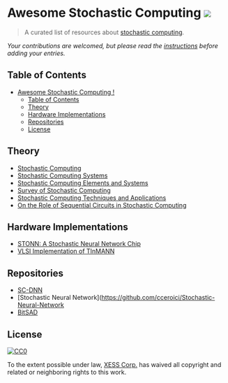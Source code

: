 # Awesome Stochastic Computing ![](https://awesome.re/badge-flat.svg)

> A curated list of resources about [stochastic computing](https://en.wikipedia.org/wiki/Stochastic_computing).

*Your contributions are welcomed, but please read the [instructions](contributing.md) before adding your entries.*



## Table of Contents

<!-- TOC depthFrom:2 depthTo:6 withLinks:1 updateOnSave:1 orderedList:0 -->

- [Awesome Stochastic Computing !](#awesome-stochastic-computing)
  - [Table of Contents](#table-of-contents)
  - [Theory](#theory)
  - [Hardware Implementations](#hardware-implementations)
  - [Repositories](#repositories)
  - [License](#license)

<!-- /TOC -->

## Theory

- [Stochastic Computing](docs/../Stochastic%20computing%20-%20Gaines%201967.pdf)
- [Stochastic Computing Systems](docs/../Stochastic%20Computing%20Systems%20-%20Gaines%201969.pdf)
- [Stochastic Computing Elements and Systems](docs/../Stochastic%20computing%20elements%20and%20systems.pdf)
- [Survey of Stochastic Computing](docs/../Survey%20of%20Stochastic%20Computing%20-%20Alaghi%202012.pdf)
- [Stochastic Computing Techniques and Applications](https://b-ok.cc/book/4982183/816655)
- [On the Role of Sequential Circuits in Stochastic Computing](docs/../On%20the%20Role%20of%20Sequential%20Circuits%20in%20Stochastic%20Computing.pdf)

## Hardware Implementations

- [STONN: A Stochastic Neural Network Chip](docs/../STONN%20a%20Stochastic%20Neural%20Network%20Chip.pdf)
- [VLSI Implementation of TInMANN](docs/../vlsi-implementation-of-tinmann.pdf)

## Repositories

- [SC-DNN](https://github.com/adamsolomou/SC-DNN)
- [Stochastic Neural Network](https://github.com/cceroici/Stochastic-Neural-Network
- [BitSAD](https://github.com/UW-PHARM/BitSAD)

## License

[![CC0](http://mirrors.creativecommons.org/presskit/buttons/88x31/svg/cc-zero.svg)](https://creativecommons.org/publicdomain/zero/1.0/)

To the extent possible under law, [XESS Corp.](http://xess.com) has waived all copyright and related or neighboring rights to this work.
